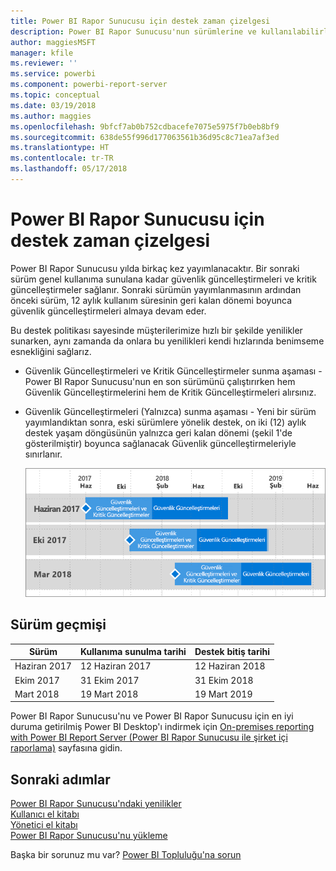 ```yaml
---
title: Power BI Rapor Sunucusu için destek zaman çizelgesi
description: Power BI Rapor Sunucusu'nun sürümlerine ve kullanılabilirliğine ilişkin bir liste.
author: maggiesMSFT
manager: kfile
ms.reviewer: ''
ms.service: powerbi
ms.component: powerbi-report-server
ms.topic: conceptual
ms.date: 03/19/2018
ms.author: maggies
ms.openlocfilehash: 9bfcf7ab0b752cdbacefe7075e5975f7b0eb8bf9
ms.sourcegitcommit: 638de55f996d177063561b36d95c8c71ea7af3ed
ms.translationtype: HT
ms.contentlocale: tr-TR
ms.lasthandoff: 05/17/2018
---
```

# <a name="support-timeline-for-power-bi-report-server"></a>Power BI Rapor Sunucusu için destek zaman çizelgesi
Power BI Rapor Sunucusu yılda birkaç kez yayımlanacaktır. Bir sonraki sürüm genel kullanıma sunulana kadar güvenlik güncelleştirmeleri ve kritik güncelleştirmeler sağlanır. Sonraki sürümün yayımlanmasının ardından önceki sürüm, 12 aylık kullanım süresinin geri kalan dönemi boyunca güvenlik güncelleştirmeleri almaya devam eder.

Bu destek politikası sayesinde müşterilerimize hızlı bir şekilde yenilikler sunarken, aynı zamanda da onlara bu yenilikleri kendi hızlarında benimseme esnekliğini sağlarız.

* Güvenlik Güncelleştirmeleri ve Kritik Güncelleştirmeler sunma aşaması - Power BI Rapor Sunucusu'nun en son sürümünü çalıştırırken hem Güvenlik Güncelleştirmelerini hem de Kritik Güncelleştirmeleri alırsınız.
* Güvenlik Güncelleştirmeleri (Yalnızca) sunma aşaması - Yeni bir sürüm yayımlandıktan sonra, eski sürümlere yönelik destek, on iki (12) aylık destek yaşam döngüsünün yalnızca geri kalan dönemi (şekil 1'de gösterilmiştir) boyunca sağlanacak Güvenlik güncelleştirmeleriyle sınırlanır.

    ![Destek zaman dilimini gösteren graf](media/support-timeline/report-server-support-timeline-mar-2018.png)

## <a name="version-history"></a>Sürüm geçmişi
| **Sürüm** | **Kullanıma sunulma tarihi** | **Destek bitiş tarihi** |
| --- | --- | --- |
| Haziran 2017 |12 Haziran 2017 |12 Haziran 2018 |
| Ekim 2017 |31 Ekim 2017 |31 Ekim 2018 |
| Mart 2018 | 19 Mart 2018 | 19 Mart 2019 |

Power BI Rapor Sunucusu'nu ve Power BI Rapor Sunucusu için en iyi duruma getirilmiş Power BI Desktop'ı indirmek için [On-premises reporting with Power BI Report Server (Power BI Rapor Sunucusu ile şirket içi raporlama)](https://powerbi.microsoft.com/report-server/) sayfasına gidin.

## <a name="next-steps"></a>Sonraki adımlar
[Power BI Rapor Sunucusu'ndaki yenilikler](whats-new.md)  
[Kullanıcı el kitabı](user-handbook-overview.md)  
[Yönetici el kitabı](admin-handbook-overview.md)  
[Power BI Rapor Sunucusu'nu yükleme](install-report-server.md)  

Başka bir sorunuz mu var? [Power BI Topluluğu'na sorun](https://community.powerbi.com/)

